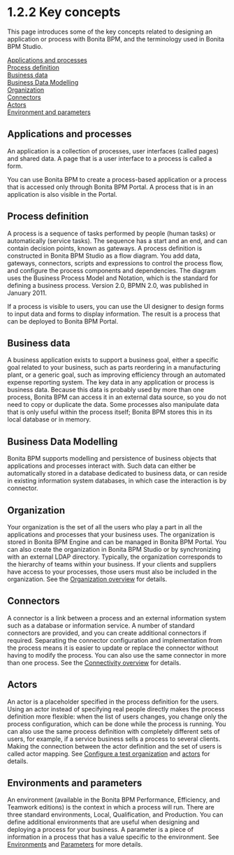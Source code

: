 # 1.2.2 Key concepts

This page introduces some of the key concepts related to designing an application or 
process with Bonita BPM, and the terminology used in Bonita BPM Studio.

[Applications and processes](#application)  
[Process definition](#process_definition)  
[Business data](#business_data)  
[Business Data Modelling](#business_data_mod)  
[Organization](#organization)  
[Connectors](#connectors)  
[Actors](#actors)  
[Environment and parameters](#environments_actors)

## Applications and processes

An application is a collection of processes, user interfaces (called pages) and shared data. A page that is a user interface to a process is called a form. 

You can use Bonita BPM to create a process-based application or a process that is accessed only through Bonita BPM Portal. A process that is in an application is also visible in the Portal.

## Process definition

A process is a sequence of tasks performed by people (human tasks) or automatically
(service tasks). The sequence has a start and an end, and can contain decision points, known as
gateways. A process definition is constructed in Bonita BPM Studio as a flow diagram. You add data, gateways, connectors, scripts and 
expressions to control the process flow, and configure the process components and dependencies. The diagram 
uses the Business Process Model and Notation, which is the standard for defining a business
process. Version 2.0, BPMN 2.0, was published in January 2011\.

If a process is visible to users, you can use the UI designer to design forms 
to input data and forms to display information.
The result is a process that can be deployed to Bonita BPM Portal.

## Business data

A business application exists to support a business goal, either a specific goal related to your business, such as parts reordering in a manufacturing plant, or
a generic goal, such as improving efficiency through an automated expense reporting system. The key data in any application or process is business data. Because this
data is probably used by more than one process, Bonita BPM can access it in an external data source, so you do not need to copy or duplicate the data. Some
processes also manipulate data that is only useful within the process itself;
Bonita BPM stores this in its local database or in memory.

## Business Data Modelling

Bonita BPM supports modelling and persistence of business objects that applications and processes interact with. 
Such data can either be automatically stored in a database dedicated to business data, or can reside in existing information system databases, in which case the interaction is by connector.

## Organization

Your organization is the set of all the users who play a part in all the applications and processes that
your business uses. The organization is stored in Bonita BPM Engine and can be managed in Bonita BPM Portal. 
You can also create the organization in Bonita BPM Studio or by synchronizing with an external LDAP directory. 
Typically, the organization corresponds to the hierarchy of teams within your business. 
If your clients and suppliers have access to your processes, those users must also be included in the organization. 
See the [Organization overview](/organization-overview.md) for details.

## Connectors

A connector is a link between a process and an external information system 
such as a database or information service. A number of standard connectors are
provided, and you can create additional connectors if required. Separating the 
connector configuration and implementation from the process means it is easier 
to update or replace the connector without having to modify the process. You can 
also use the same connector in more than one process. 
See the [Connectivity overview](/connectivity-overview.md) for details.

## Actors

An actor is a placeholder specified in the process definition for the users. Using an actor instead of specifying
real people directly makes the process definition more flexible: when the list of users
changes, you change only the process configuration, which can be done
while the process is running. You can also use the same process definition with
completely different sets of users, for example, if a service business sells a
process to several clients. Making the connection between the actor definition
and the set of users is called actor mapping. See 
[Configure a test organization](/organization-management-in-bonita-bpm-studio.md)
and [actors](/actors.md) for
details.

## Environments and parameters

An environment (available in the Bonita BPM Performance, Efficiency, and Teamwork editions) is the context in
which a process will run. There are three standard environments, Local,
Qualification, and Production. You can define additional environments that are
useful when designing and deploying a process for your business. A parameter is
a piece of information in a process that has a value specific to the
environment. See [Environments](/environments.md)
and [Parameters](/parameters.md) for more details.